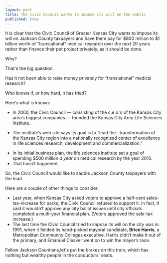 ```yaml
---
layout: post
title: The Civic Council wants to impose its will on the public
published: true
---
```


It is clear that the Civic Council of Greater Kansas City wants to impose its will on Jackson County taxpayers and have them pay for $800 million to $1 billion worth of "translational" medical research over the next 20 years rather than finance their pet project privately, as it should be done. 

<p>Why?</p>  

<p>That's the big question.</p>

<p>Has it not been able to raise money privately for “translational” medical research?</p>

<p>Who knows if, or how hard, it has tried?</p>

<p>Here’s what is known:
<ul>
	<li>In 2000, the Civic Council — consisting of the c.e.o.’s of the Kansas City area’s biggest companies — founded the Kansas City Area Life Sciences Institute.</li>
</ul>
<ul>
	<li>The institute’s web site says its goal is to “lead the…transformation of the Kansas City region into a nationally recognized center of excellence in life sciences research, development and commercialization.”</li>
</ul>
<ul>
	<li>In its initial business plan, the life sciences institute set a goal of spending $500 million <em>a year</em> on medical research by the year 2010.</li>
	<li>That hasn’t happened.</li>
</ul>
So, the Civic Council would like to saddle Jackson County taxpayers with the load.</p>

<p>Here are a couple of other things to consider:
<ul>
	<li>Last year, when Kansas City asked voters to approve a half-cent sales-tax-increase for parks, the Civic Council refused to support it. In fact, it said it wouldn’t approve any city ballot issues until city officials completed a multi-year financial plan. (Voters approved the sale-tax increase.)</li>
	<li>The last time the Civic Council tried to impose its will on the city was in 1991, when it fielded its hand-picked mayoral candidate, <strong>Brice Harris</strong>, a Metropolitan Community Colleges executive. Harris didn’t make it out of the primary, and Emanuel Cleaver went on to win the mayor’s race.</li>
</ul>

</p>Fellow Jackson Countians,let's put the brakes on this train, which has nothing but wealthy people in the conductors' seats.</p>